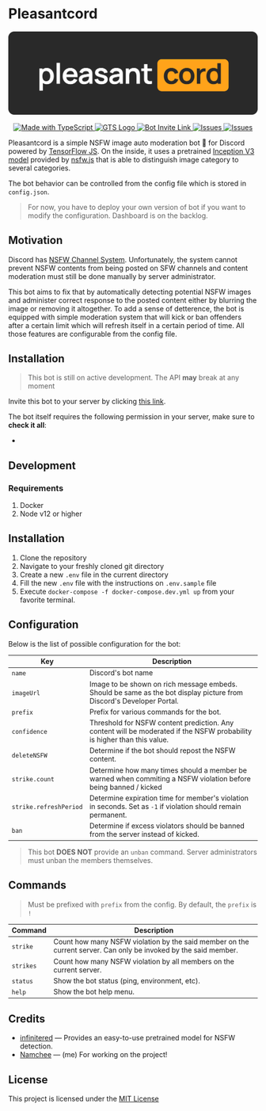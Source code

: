 # Pleasantcord

<p align="center">
  <img src="docs/banner.png" title="Pleasantcord" alt="Pleasantcord Banner" />

</p>

<p align="center">
  <a href="http://www.typescriptlang.org/">
    <img src="https://img.shields.io/badge/%3C%2F%3E-TypeScript-%230074c1.svg" title="TypeScript" alt="Made with TypeScript" />
  </a>
  <a href="https://github.com/google/gts">
    <img src="https://img.shields.io/badge/code%20style-google-blueviolet.svg" title="CodeStyle: Google" alt="GTS Logo" />
  </a>
  <a href="https://discord.com/api/oauth2/authorize?client_id=750668307555942482&permissions=268445718&scope=bot">
    <img src="https://img.shields.io/badge/Discord-Invite-blue" title="Bot Invite Link" alt="Bot Invite Link" />
  </a>
  <a href="https://github.com/Namchee/pleasantcord/issues">
    <img src="https://img.shields.io/github/issues/namchee/pleasantcord" title="Issues" alt="Issues" />
  </a>
  <a href="https://github.com/Namchee/pleasantcord/blob/master/LICENSE">
    <img src="https://img.shields.io/github/license/namchee/pleasantcord" title="Issues" alt="Issues" />
  </a>
</p>

Pleasantcord is a simple NSFW image auto moderation bot 🤖 for Discord powered by [TensorFlow JS](https://www.npmjs.com/package/@tensorflow/tfjs-node). On the inside, it uses a pretrained [Inception V3 model](https://keras.io/api/applications/inceptionv3/) provided by [nsfw.js](https://github.com/infinitered/nsfwjs) that is able to distinguish image category to several categories.

The bot behavior can be controlled from the config file which is stored in `config.json`.

> For now, you have to deploy your own version of bot if you want to modify the configuration. Dashboard is on the backlog.

## Motivation

Discord has [NSFW Channel System](https://support.discord.com/hc/en-us/articles/115000084051-NSFW-Channels-and-Content). Unfortunately, the system cannot prevent NSFW contents from being posted on SFW channels and content moderation must still be done manually by server administrator.

This bot aims to fix that by automatically detecting potential NSFW images and administer correct response to the posted content either by blurring the image or removing it altogether. To add a sense of detterence, the bot is equipped with simple moderation system that will kick or ban offenders after a certain limit which will refresh itself in a certain period of time. All those features are configurable from the config file.

## Installation

> This bot is still on active development. The API **may** break at any moment

Invite this bot to your server by clicking [this link](https://discord.com/api/oauth2/authorize?client_id=750668307555942482&permissions=268445718&scope=bot).

The bot itself requires the following permission in your server, make sure to **check it all**:

- 
## Development

### Requirements

1. Docker
2. Node v12 or higher

## Installation

1. Clone the repository
2. Navigate to your freshly cloned git directory
3. Create a new `.env` file in the current directory
4. Fill the new `.env` file with the instructions on `.env.sample` file
5. Execute `docker-compose -f docker-compose.dev.yml up` from your favorite terminal.

## Configuration

Below is the list of possible configuration for the bot:

Key | Description
--- | -----------
`name` | Discord's bot name
`imageUrl` | Image to be shown on rich message embeds. Should be same as the bot display picture from Discord's Developer Portal.
`prefix` | Prefix for various commands for the bot.
`confidence` | Threshold for NSFW content prediction. Any content will be moderated if the NSFW probability is higher than this value.
`deleteNSFW` | Determine if the bot should repost the NSFW content.
`strike.count` | Determine how many times should a member be warned when commiting a NSFW violation before being banned / kicked
`strike.refreshPeriod` | Determine expiration time for member's violation in seconds. Set as `-1` if violation should remain permanent.
`ban` | Determine if excess violators should be banned from the server instead of kicked.

> This bot **DOES NOT** provide an `unban` command. Server administrators must unban the members themselves.
## Commands

> Must be prefixed with `prefix` from the config. By default, the `prefix` is `!`

Command | Description
------- | -----------
`strike` | Count how many NSFW violation by the said member on the current server. Can only be invoked by the said member.
`strikes` | Count how many NSFW violation by all members on the current server.
`status` | Show the bot status (ping, environment, etc).
`help` | Show the bot help menu.

## Credits

- [infinitered](https://github.com/infinitered) — Provides an easy-to-use pretrained model for NSFW detection.
- [Namchee](https://github.com/Namchee/pleasantcord) — (me) For working on the project!
## License

This project is licensed under the [MIT License](LICENSE)
